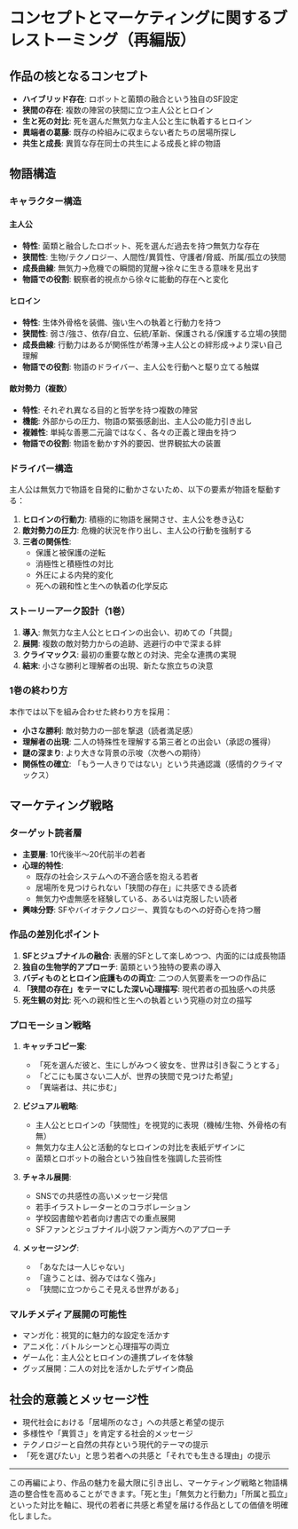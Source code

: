 # コンセプトとマーケティングに関するブレストーミング（再編版）

## 作品の核となるコンセプト
- **ハイブリッド存在**: ロボットと菌類の融合という独自のSF設定
- **狭間の存在**: 複数の陣営の狭間に立つ主人公とヒロイン
- **生と死の対比**: 死を選んだ無気力な主人公と生に執着するヒロイン
- **異端者の葛藤**: 既存の枠組みに収まらない者たちの居場所探し
- **共生と成長**: 異質な存在同士の共生による成長と絆の物語

## 物語構造

### キャラクター構造
#### 主人公
- **特性**: 菌類と融合したロボット、死を選んだ過去を持つ無気力な存在
- **狭間性**: 生物/テクノロジー、人間性/異質性、守護者/脅威、所属/孤立の狭間
- **成長曲線**: 無気力→危機での瞬間的覚醒→徐々に生きる意味を見出す
- **物語での役割**: 観察者的視点から徐々に能動的存在へと変化

#### ヒロイン
- **特性**: 生体外骨格を装備、強い生への執着と行動力を持つ
- **狭間性**: 弱さ/強さ、依存/自立、伝統/革新、保護される/保護する立場の狭間
- **成長曲線**: 行動力はあるが関係性が希薄→主人公との絆形成→より深い自己理解
- **物語での役割**: 物語のドライバー、主人公を行動へと駆り立てる触媒

#### 敵対勢力（複数）
- **特性**: それぞれ異なる目的と哲学を持つ複数の陣営
- **機能**: 外部からの圧力、物語の緊張感創出、主人公の能力引き出し
- **複雑性**: 単純な善悪二元論ではなく、各々の正義と理由を持つ
- **物語での役割**: 物語を動かす外的要因、世界観拡大の装置

### ドライバー構造
主人公は無気力で物語を自発的に動かさないため、以下の要素が物語を駆動する：

1. **ヒロインの行動力**: 積極的に物語を展開させ、主人公を巻き込む
2. **敵対勢力の圧力**: 危機的状況を作り出し、主人公の行動を強制する
3. **三者の関係性**:
   - 保護と被保護の逆転
   - 消極性と積極性の対比
   - 外圧による内発的変化
   - 死への親和性と生への執着の化学反応

### ストーリーアーク設計（1巻）
1. **導入**: 無気力な主人公とヒロインの出会い、初めての「共闘」
2. **展開**: 複数の敵対勢力からの追跡、逃避行の中で深まる絆
3. **クライマックス**: 最初の重要な敵との対決、完全な連携の実現
4. **結末**: 小さな勝利と理解者の出現、新たな旅立ちの決意

### 1巻の終わり方
本作では以下を組み合わせた終わり方を採用：
- **小さな勝利**: 敵対勢力の一部を撃退（読者満足感）
- **理解者の出現**: 二人の特殊性を理解する第三者との出会い（承認の獲得）
- **謎の深まり**: より大きな背景の示唆（次巻への期待）
- **関係性の確立**: 「もう一人きりではない」という共通認識（感情的クライマックス）

## マーケティング戦略

### ターゲット読者層
- **主要層**: 10代後半～20代前半の若者
- **心理的特性**:
  - 既存の社会システムへの不適合感を抱える若者
  - 居場所を見つけられない「狭間の存在」に共感できる読者
  - 無気力や虚無感を経験している、あるいは克服したい読者
- **興味分野**: SFやバイオテクノロジー、異質なものへの好奇心を持つ層

### 作品の差別化ポイント
1. **SFとジュブナイルの融合**: 表層的SFとして楽しめつつ、内面的には成長物語
2. **独自の生物学的アプローチ**: 菌類という独特の要素の導入
3. **バディものとヒロイン庇護ものの両立**: 二つの人気要素を一つの作品に
4. **「狭間の存在」をテーマにした深い心理描写**: 現代若者の孤独感への共感
5. **死生観の対比**: 死への親和性と生への執着という究極の対立の描写

### プロモーション戦略
1. **キャッチコピー案**:
   - 「死を選んだ彼と、生にしがみつく彼女を、世界は引き裂こうとする」
   - 「どこにも属さない二人が、世界の狭間で見つけた希望」
   - 「異端者は、共に歩む」

2. **ビジュアル戦略**:
   - 主人公とヒロインの「狭間性」を視覚的に表現（機械/生物、外骨格の有無）
   - 無気力な主人公と活動的なヒロインの対比を表紙デザインに
   - 菌類とロボットの融合という独自性を強調した芸術性

3. **チャネル展開**:
   - SNSでの共感性の高いメッセージ発信
   - 若手イラストレーターとのコラボレーション
   - 学校図書館や若者向け書店での重点展開
   - SFファンとジュブナイル小説ファン両方へのアプローチ

4. **メッセージング**:
   - 「あなたは一人じゃない」
   - 「違うことは、弱みではなく強み」
   - 「狭間に立つからこそ見える世界がある」

### マルチメディア展開の可能性
- マンガ化：視覚的に魅力的な設定を活かす
- アニメ化：バトルシーンと心理描写の両立
- ゲーム化：主人公とヒロインの連携プレイを体験
- グッズ展開：二人の対比を活かしたデザイン商品

## 社会的意義とメッセージ性
- 現代社会における「居場所のなさ」への共感と希望の提示
- 多様性や「異質さ」を肯定する社会的メッセージ
- テクノロジーと自然の共存という現代的テーマの提示
- 「死を選びたい」と思う若者への共感と「それでも生きる理由」の提示

---

この再編により、作品の魅力を最大限に引き出し、マーケティング戦略と物語構造の整合性を高めることができます。「死と生」「無気力と行動力」「所属と孤立」といった対比を軸に、現代の若者に共感と希望を届ける作品としての価値を明確化しました。


